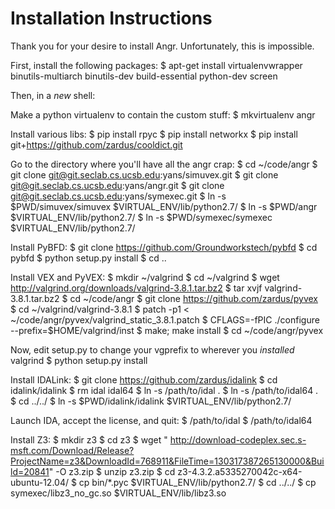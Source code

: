 # Installation Instructions

Thank you for your desire to install Angr. Unfortunately, this is impossible.

First, install the following packages:
$ apt-get install virtualenvwrapper binutils-multiarch binutils-dev build-essential python-dev screen

Then, in a *new* shell:

Make a python virtualenv to contain the custom stuff:
$ mkvirtualenv angr

Install various libs:
$ pip install rpyc
$ pip install networkx
$ pip install git+https://github.com/zardus/cooldict.git

Go to the directory where you'll have all the angr crap:
$ cd ~/code/angr
$ git clone git@git.seclab.cs.ucsb.edu:yans/simuvex.git
$ git clone git@git.seclab.cs.ucsb.edu:yans/angr.git
$ git clone git@git.seclab.cs.ucsb.edu:yans/symexec.git
$ ln -s $PWD/simuvex/simuvex $VIRTUAL_ENV/lib/python2.7/
$ ln -s $PWD/angr $VIRTUAL_ENV/lib/python2.7/
$ ln -s $PWD/symexec/symexec $VIRTUAL_ENV/lib/python2.7/

Install PyBFD:
$ git clone https://github.com/Groundworkstech/pybfd
$ cd pybfd
$ python setup.py install
$ cd ..

Install VEX and PyVEX:
$ mkdir ~/valgrind
$ cd ~/valgrind
$ wget http://valgrind.org/downloads/valgrind-3.8.1.tar.bz2
$ tar xvjf valgrind-3.8.1.tar.bz2
$ cd ~/code/angr
$ git clone https://github.com/zardus/pyvex
$ cd ~/valgrind/valgrind-3.8.1
$ patch -p1 < ~/code/angr/pyvex/valgrind_static_3.8.1.patch
$ CFLAGS=-fPIC ./configure --prefix=$HOME/valgrind/inst
$ make; make install
$ cd ~/code/angr/pyvex

Now, edit setup.py to change your vgprefix to wherever you *installed* valgrind
$ python setup.py install

Install IDALink:
$ git clone https://github.com/zardus/idalink
$ cd idalink/idalink
$ rm idal idal64
$ ln -s /path/to/idal .
$ ln -s /path/to/idal64 .
$ cd ../../
$ ln -s $PWD/idalink/idalink $VIRTUAL_ENV/lib/python2.7/

Launch IDA, accept the license, and quit:
$ /path/to/idal
$ /path/to/idal64

Install Z3:
$ mkdir z3
$ cd z3
$ wget "
http://download-codeplex.sec.s-msft.com/Download/Release?ProjectName=z3&DownloadId=768911&FileTime=130317387265130000&Build=20841"
-O z3.zip
$ unzip z3.zip
$ cd z3-4.3.2.a5335270042c-x64-ubuntu-12.04/
$ cp bin/*.pyc $VIRTUAL_ENV/lib/python2.7/
$ cd ../../
$ cp symexec/libz3_no_gc.so $VIRTUAL_ENV/lib/libz3.so